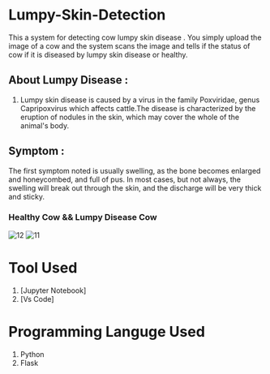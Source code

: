 # Lumpy-Skin-Detection
This a system for detecting cow lumpy skin disease . You simply upload the image of a cow and the system scans the image and tells if the status of cow if it is diseased by lumpy  skin disease or healthy.

## About Lumpy Disease :
1. Lumpy skin disease is caused by a virus in the family Poxviridae, genus Capripoxvirus which affects cattle.The disease is characterized by the eruption of nodules in the skin, which may cover the whole of the animal's body.

## Symptom :
The first symptom noted is usually swelling, as the bone becomes enlarged and honeycombed, and full of pus. In most cases, but not always, the swelling will break out through the skin, and the discharge will be very thick and sticky.

### Healthy  Cow && Lumpy Disease Cow
![12](https://user-images.githubusercontent.com/97348007/191251267-8528ca65-53ff-42ba-a7c7-fd8a58223935.jpg)
![11](https://user-images.githubusercontent.com/97348007/191251337-1dc64d96-f72d-4e4f-9666-9d9fef78826b.jpg)



# Tool Used

1. [Jupyter Notebook]
2. [Vs Code]



# Programming Languge Used

1. Python
2. Flask
